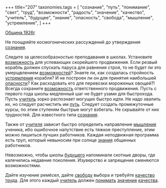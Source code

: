 +++
title="207"
taxonomies.tags = [
 "сознание",
 "путь",
 "понимание",
 "свет",
 "труд",
 "возможности",
 "радость",
 "значение",
 "качество",
 "учитель",
 "будущее",
 "знание",
 "опасность",
 "свобода",
 "мышление",
 "устремление",
]
+++

[Община 1926г](/agni/1926)

Не поощряйте космогонических рассуждений до утверждения [сознания](/tags/сознание).   

Следите за целесообразностью преподавания в школах. Установите [возможность](/tags/возможности) для успевающих скорейшего продвижения. Если резвый корабль должен спускать паруса для равнения строя, то не будет ли это умерщвлением [возможностей](/tags/возможности)? Знаете ли, как создалась стройность [устремления](/tags/устремление) корабля? И не построен ли он для принятия наибольшей [опасности](/tags/опасность)? Как расходовать его для перевозки мороженых овощей?! Всегда сохраните [возможность](/tags/возможности) ответственного продвижения. Пусть с первого года школы медленный шаг не будет узами для быстрохода. Пусть [учитель](/tags/учитель) зорко распознает могущих быстро идти. Не надо хвалить их, но следует расчистить им [путь](/tags/путь). Следует создать промежуточные курсы, по этим ступеням быстрые могут взбегать. Не скрывайте от них трудностей. Для известного типа [сознания](/tags/радость).   

Также от [учителя](/tags/учитель) зависит быстро определить направление [мышления](/tags/мышление) ученика, ибо ошибочное напутствие есть тяжкое преступление, этим можно лишиться лучших работников. Каждая неподвижная программа есть труп, который невыносим при солнце [знания](/tags/сознание) общинных работников.   

Невозможно, чтобы школы [будущего](/tags/будущее) напоминали скотные дворы, где калечились недавние поколения. Изуверство и запрещение сменяются возможностями.   

Дайте изучение ремёсел, дайте [свободу](/tags/свобода) выбора и требуйте [качество](/tags/качество) [труда](/tags/труд). Для этого каждый [учитель](/tags/учитель) должен [понимать](/tags/понимание) [значение](/tags/значение) [качества](/tags/качество).   

